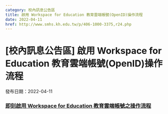 ```yaml
---
category: 校內訊息公告區
title: 啟用 Workspace for Education 教育雲端帳號(OpenID)操作流程
date: 2022-04-11
href: http://www.smhs.kh.edu.tw/p/406-1000-3375,r24.php
---
```


# [校內訊息公告區] 啟用 Workspace for Education 教育雲端帳號(OpenID)操作流程

發布日期：2022-04-11

### [即刻啟用 Workspace for Education 教育雲端帳號之操作流程](/var/file/0/1000/img/4/646643969.pdf)

